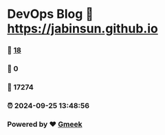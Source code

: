 # DevOps Blog :link: https://jabinsun.github.io 
### :page_facing_up: [18](https://jabinsun.github.io/tag.html) 
### :speech_balloon: 0 
### :hibiscus: 17274 
### :alarm_clock: 2024-09-25 13:48:56 
### Powered by :heart: [Gmeek](https://github.com/Meekdai/Gmeek)
